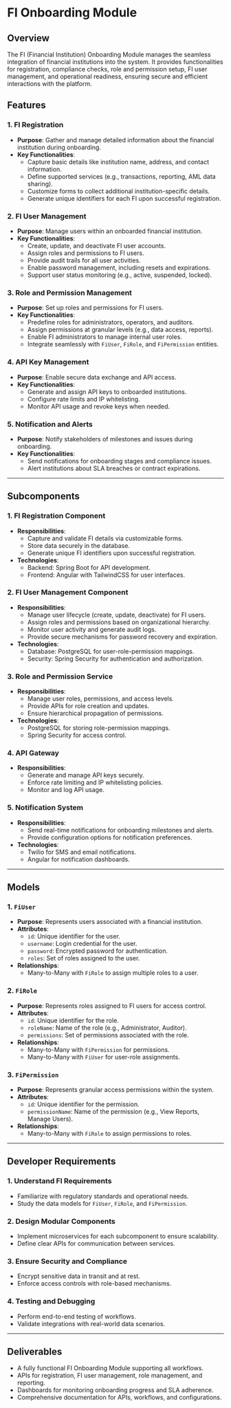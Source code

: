 # FI Onboarding Module

## Overview
The FI (Financial Institution) Onboarding Module manages the seamless integration of financial institutions into the system. It provides functionalities for registration, compliance checks, role and permission setup, FI user management, and operational readiness, ensuring secure and efficient interactions with the platform.

## Features

### 1. FI Registration
- **Purpose**: Gather and manage detailed information about the financial institution during onboarding.
- **Key Functionalities**:
  - Capture basic details like institution name, address, and contact information.
  - Define supported services (e.g., transactions, reporting, AML data sharing).
  - Customize forms to collect additional institution-specific details.
  - Generate unique identifiers for each FI upon successful registration.

### 2. FI User Management
- **Purpose**: Manage users within an onboarded financial institution.
- **Key Functionalities**:
  - Create, update, and deactivate FI user accounts.
  - Assign roles and permissions to FI users.
  - Provide audit trails for all user activities.
  - Enable password management, including resets and expirations.
  - Support user status monitoring (e.g., active, suspended, locked).

### 3. Role and Permission Management
- **Purpose**: Set up roles and permissions for FI users.
- **Key Functionalities**:
  - Predefine roles for administrators, operators, and auditors.
  - Assign permissions at granular levels (e.g., data access, reports).
  - Enable FI administrators to manage internal user roles.
  - Integrate seamlessly with `FiUser`, `FiRole`, and `FiPermission` entities.

### 4. API Key Management
- **Purpose**: Enable secure data exchange and API access.
- **Key Functionalities**:
  - Generate and assign API keys to onboarded institutions.
  - Configure rate limits and IP whitelisting.
  - Monitor API usage and revoke keys when needed.

### 5. Notification and Alerts
- **Purpose**: Notify stakeholders of milestones and issues during onboarding.
- **Key Functionalities**:
  - Send notifications for onboarding stages and compliance issues.
  - Alert institutions about SLA breaches or contract expirations.

---

## Subcomponents

### 1. FI Registration Component
- **Responsibilities**:
  - Capture and validate FI details via customizable forms.
  - Store data securely in the database.
  - Generate unique FI identifiers upon successful registration.
- **Technologies**:
  - Backend: Spring Boot for API development.
  - Frontend: Angular with TailwindCSS for user interfaces.

### 2. FI User Management Component
- **Responsibilities**:
  - Manage user lifecycle (create, update, deactivate) for FI users.
  - Assign roles and permissions based on organizational hierarchy.
  - Monitor user activity and generate audit logs.
  - Provide secure mechanisms for password recovery and expiration.
- **Technologies**:
  - Database: PostgreSQL for user-role-permission mappings.
  - Security: Spring Security for authentication and authorization.

### 3. Role and Permission Service
- **Responsibilities**:
  - Manage user roles, permissions, and access levels.
  - Provide APIs for role creation and updates.
  - Ensure hierarchical propagation of permissions.
- **Technologies**:
  - PostgreSQL for storing role-permission mappings.
  - Spring Security for access control.

### 4. API Gateway
- **Responsibilities**:
  - Generate and manage API keys securely.
  - Enforce rate limiting and IP whitelisting policies.
  - Monitor and log API usage.

### 5. Notification System
- **Responsibilities**:
  - Send real-time notifications for onboarding milestones and alerts.
  - Provide configuration options for notification preferences.
- **Technologies**:
  - Twilio for SMS and email notifications.
  - Angular for notification dashboards.

---

## Models

### 1. `FiUser`
- **Purpose**: Represents users associated with a financial institution.
- **Attributes**:
  - `id`: Unique identifier for the user.
  - `username`: Login credential for the user.
  - `password`: Encrypted password for authentication.
  - `roles`: Set of roles assigned to the user.
- **Relationships**:
  - Many-to-Many with `FiRole` to assign multiple roles to a user.

### 2. `FiRole`
- **Purpose**: Represents roles assigned to FI users for access control.
- **Attributes**:
  - `id`: Unique identifier for the role.
  - `roleName`: Name of the role (e.g., Administrator, Auditor).
  - `permissions`: Set of permissions associated with the role.
- **Relationships**:
  - Many-to-Many with `FiPermission` for permissions.
  - Many-to-Many with `FiUser` for user-role assignments.

### 3. `FiPermission`
- **Purpose**: Represents granular access permissions within the system.
- **Attributes**:
  - `id`: Unique identifier for the permission.
  - `permissionName`: Name of the permission (e.g., View Reports, Manage Users).
- **Relationships**:
  - Many-to-Many with `FiRole` to assign permissions to roles.

---

## Developer Requirements

### 1. Understand FI Requirements
- Familiarize with regulatory standards and operational needs.
- Study the data models for `FiUser`, `FiRole`, and `FiPermission`.

### 2. Design Modular Components
- Implement microservices for each subcomponent to ensure scalability.
- Define clear APIs for communication between services.

### 3. Ensure Security and Compliance
- Encrypt sensitive data in transit and at rest.
- Enforce access controls with role-based mechanisms.

### 4. Testing and Debugging
- Perform end-to-end testing of workflows.
- Validate integrations with real-world data scenarios.

---

## Deliverables
- A fully functional FI Onboarding Module supporting all workflows.
- APIs for registration, FI user management, role management, and reporting.
- Dashboards for monitoring onboarding progress and SLA adherence.
- Comprehensive documentation for APIs, workflows, and configurations.
